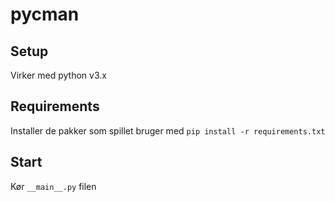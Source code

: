 # pycman

## Setup

Virker med python v3.x

## Requirements

Installer de pakker som spillet bruger med `pip install -r requirements.txt`

## Start

Kør `__main__.py` filen